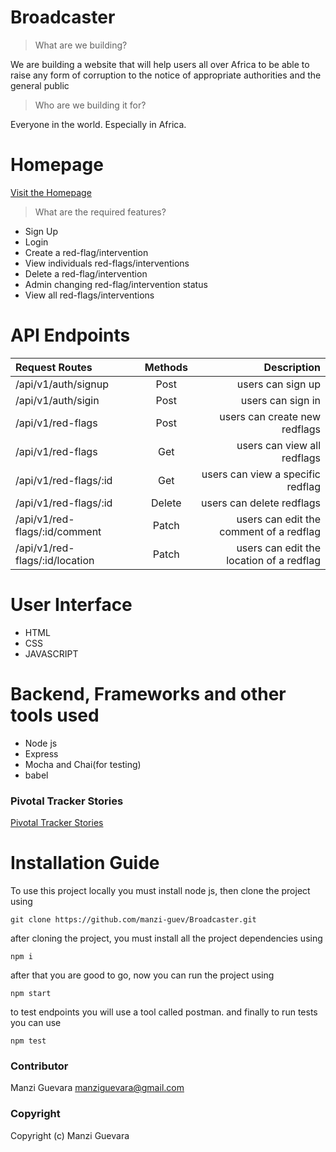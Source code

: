 # Broadcaster

> What are we building?

We are building a website that will help users all over Africa to be able to raise any form of corruption to the notice of appropriate authorities and the general public

> Who are we building it for?

Everyone in the world. Especially in Africa.

# Homepage

[Visit the Homepage](https://manzi-guev.github.io/Broadcaster/UI/index.html)

> What are the required features?

- Sign Up
- Login
- Create a red-flag/intervention
- View individuals red-flags/interventions
- Delete a red-flag/intervention
- Admin changing red-flag/intervention status
- View all red-flags/interventions

# API Endpoints

| Request Routes                 | Methods |                              Description |
| :----------------------------- | :-----: | ---------------------------------------: |
| /api/v1/auth/signup            |  Post   |                        users can sign up |
| /api/v1/auth/sigin             |  Post   |                        users can sign in |
| /api/v1/red-flags              |  Post   |            users can create new redflags |
| /api/v1/red-flags              |   Get   |              users can view all redflags |
| /api/v1/red-flags/:id          |   Get   |        users can view a specific redflag |
| /api/v1/red-flags/:id          | Delete  |                users can delete redflags |
| /api/v1/red-flags/:id/comment  |  Patch  |  users can edit the comment of a redflag |
| /api/v1/red-flags/:id/location |  Patch  | users can edit the location of a redflag |

# User Interface

- HTML
- CSS
- JAVASCRIPT

# Backend, Frameworks and other tools used

- Node js
- Express
- Mocha and Chai(for testing)
- babel

### Pivotal Tracker Stories

[Pivotal Tracker Stories](https://www.pivotaltracker.com/n/projects/2409304)

# Installation Guide

To use this project locally you must install node js, then clone the project using

```
git clone https://github.com/manzi-guev/Broadcaster.git
```

after cloning the project, you must install all the project dependencies using

```
npm i
```

after that you are good to go, now you can run the project using

```
npm start
```

to test endpoints you will use a tool called postman.
and finally to run tests you can use

```
npm test
```

### Contributor

Manzi Guevara [manziguevara@gmail.com](manziguevara@gmail.com)

### Copyright

Copyright (c) Manzi Guevara
